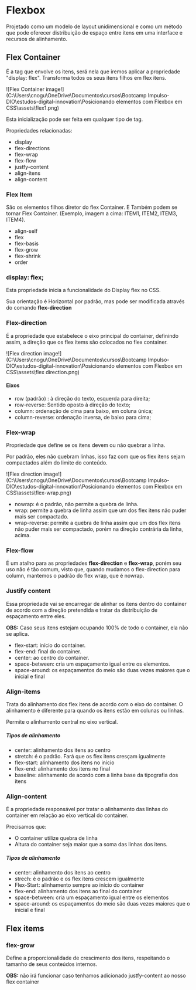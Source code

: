 # Flexbox

Projetado como um modelo de layout unidimensional e como um método que pode oferecer distribuição de espaço entre itens em uma interface e recursos de alinhamento.



## Flex Container

É a tag que envolve os itens, será nela que iremos aplicar a propriedade "display: flex". Transforma todos os seus itens filhos em flex itens.



![Flex Container image!](C:\Users\cnogu\OneDrive\Documentos\cursos\Bootcamp Impulso-DIO\estudos-digital-innovation\Posicionando elementos com Flexbox em CSS\assets\flex1.png)





Esta inicialização pode ser feita em qualquer tipo de tag.



Propriedades relacionadas:

- display				
- flex-directions
- flex-wrap
- flex-flow
- justfy-content
- align-itens
- align-content





### Flex Item

São os elementos filhos diretor do flex Container. E Também podem se tornar Flex Container.  (Exemplo, imagem a cima: ITEM1, ITEM2, ITEM3, ITEM4).



- align-self
- flex
- flex-basis
- flex-grow
- flex-shrink
- order



### display: flex;

Esta propriedade inicia a funcionalidade do Display flex no CSS.

Sua orientação é Horizontal por padrão, mas pode ser modificada através do comando  **flex-direction**



### Flex-direction

É a propriedade que estabelece o eixo principal do container, definindo assim, a direção que os flex items são colocados no flex container.

![Flex direction image!](C:\Users\cnogu\OneDrive\Documentos\cursos\Bootcamp Impulso-DIO\estudos-digital-innovation\Posicionando elementos com Flexbox em CSS\assets\flex direction.png)

#### Eixos

- row (padrão) : à direção do texto, esquerda para direita;
- row-reverse: Sentido oposto à direção do texto;
- column: ordenação de cima para baixo, em coluna única;
- column-reverse: ordenação inversa, de baixo para cima;



### Flex-wrap

Propriedade que define se os itens devem ou não quebrar a linha. 

Por padrão, eles não quebram linhas, isso faz com que os flex itens sejam compactados além do limite do conteúdo.



![Flex direction image!](C:\Users\cnogu\OneDrive\Documentos\cursos\Bootcamp Impulso-DIO\estudos-digital-innovation\Posicionando elementos com Flexbox em CSS\assets\flex-wrap.png)



- nowrap: é o padrão, não permite a quebra de linha.
- wrap: permite a quebra de linha assim que um dos flex itens não puder mais ser compactado.
- wrap-reverse: permite a quebra de linha assim que um dos flex itens não puder mais ser compactado, porém na direção contrária da linha, acima.



### Flex-flow

É um atalho para as propriedades **flex-direction** e **flex-wrap**, porém seu uso não é tão comum, visto que, quando mudamos o flex-direction para column, mantemos o padrão do flex wrap, que é nowrap.



###  Justify content

Essa propriedade vai se encarregar de alinhar os itens dentro do container de acordo com a direção pretendida e tratar da distribuição de espaçamento entre eles. 

**OBS:** Caso seus itens estejam ocupando 100% de todo o container, ela não se aplica.



- flex-start: início do container.
- flex-end: final do container.
- center: ao centro do container.
- space-between: cria um espaçamento igual entre os elementos.
- space-around: os espaçamentos do meio são duas vezes maiores que o inicial e final



### Align-items

Trata do alinhamento dos flex itens de acordo com o eixo do container. O alinhamento é diferente para quando os itens estão em colunas ou linhas.

Permite o alinhamento central no eixo vertical.

##### Tipos de alinhamento

- center: alinhamento dos itens ao centro
- stretch: é o padrão. Fará que os flex itens cresçam igualmente
- flex-start: alinhamento dos itens no início
- flex-end: alinhamento dos itens no final
- baseline: alinhamento de acordo com a linha base da tipografia dos itens



### Align-content

É a propriedade responsável por tratar o alinhamento das linhas do container em relação ao eixo vertical do container.

Precisamos que:

- O container utilize quebra de linha
- Altura do container seja maior que a soma das linhas dos itens.

##### Tipos de alinhamento

- center: alinhamento dos itens ao centro
- strech: é o padrão e os flex itens crescem igualmente
- Flex-Start: alinhamento sempre ao início do container
- flex-end: alinhamento dos itens ao final do container
- space-between: cria um espaçamento igual entre os elementos
- space-around: os espaçamentos do meio são duas vezes maiores que o inicial e final







## Flex items

### flex-grow

Define a proporcionalidade de crescimento dos itens, respeitando o tamanho de seus conteúdos internos. 

**OBS:** não irá funcionar caso tenhamos adicionado justfy-content ao nosso flex container

